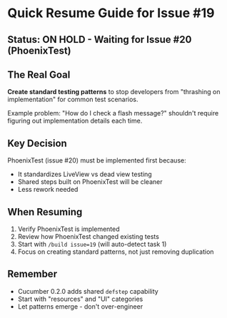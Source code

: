 # Quick Resume Guide for Issue #19

## Status: ON HOLD - Waiting for Issue #20 (PhoenixTest)

## The Real Goal
**Create standard testing patterns** to stop developers from "thrashing on implementation" for common test scenarios.

Example problem: "How do I check a flash message?" shouldn't require figuring out implementation details each time.

## Key Decision
PhoenixTest (issue #20) must be implemented first because:
- It standardizes LiveView vs dead view testing
- Shared steps built on PhoenixTest will be cleaner
- Less rework needed

## When Resuming
1. Verify PhoenixTest is implemented
2. Review how PhoenixTest changed existing tests
3. Start with `/build issue=19` (will auto-detect task 1)
4. Focus on creating standard patterns, not just removing duplication

## Remember
- Cucumber 0.2.0 adds shared `defstep` capability
- Start with "resources" and "UI" categories
- Let patterns emerge - don't over-engineer
